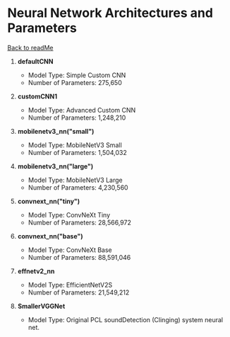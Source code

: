 # Neural Network Architectures and Parameters
[Back to readMe](/README.md)
1. **defaultCNN**
   - Model Type: Simple Custom CNN
   - Number of Parameters: 275,650

2. **customCNN1**
   - Model Type: Advanced Custom CNN
   - Number of Parameters: 1,248,210

3. **mobilenetv3_nn("small")**
   - Model Type: MobileNetV3 Small
   - Number of Parameters: 1,504,032

4. **mobilenetv3_nn("large")**
   - Model Type: MobileNetV3 Large
   - Number of Parameters: 4,230,560

5. **convnext_nn("tiny")**
   - Model Type: ConvNeXt Tiny
   - Number of Parameters: 28,566,972

6. **convnext_nn("base")**
   - Model Type: ConvNeXt Base
   - Number of Parameters: 88,591,046

7. **effnetv2_nn**
   - Model Type: EfficientNetV2S
   - Number of Parameters: 21,549,212

9. **SmallerVGGNet**
   - Model Type: Original PCL soundDetection (Clinging) system neural net.
